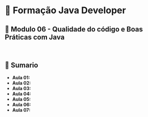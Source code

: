 # 📌 **Formação Java Developer**
## 📝 **Modulo 06 - Qualidade do código e Boas Práticas com Java**

<br>

## 📎 **Sumario**
- **Aula 01:**
- **Aula 02:**
- **Aula 03:**
- **Aula 04:**
- **Aula 05:**
- **Aula 06:**
- **Aula 07:**